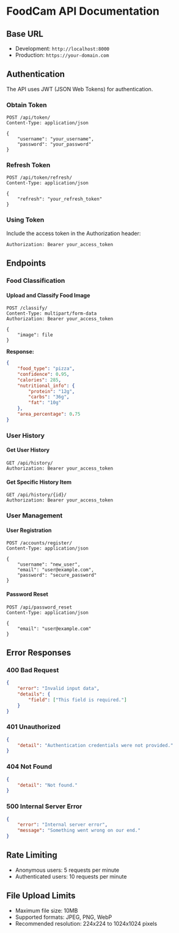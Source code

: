 # FoodCam API Documentation

## Base URL
- Development: `http://localhost:8000`
- Production: `https://your-domain.com`

## Authentication

The API uses JWT (JSON Web Tokens) for authentication.

### Obtain Token
```http
POST /api/token/
Content-Type: application/json

{
    "username": "your_username",
    "password": "your_password"
}
```

### Refresh Token
```http
POST /api/token/refresh/
Content-Type: application/json

{
    "refresh": "your_refresh_token"
}
```

### Using Token
Include the access token in the Authorization header:
```http
Authorization: Bearer your_access_token
```

## Endpoints

### Food Classification

#### Upload and Classify Food Image
```http
POST /classify/
Content-Type: multipart/form-data
Authorization: Bearer your_access_token

{
    "image": file
}
```

**Response:**
```json
{
    "food_type": "pizza",
    "confidence": 0.95,
    "calories": 285,
    "nutritional_info": {
        "protein": "12g",
        "carbs": "36g",
        "fat": "10g"
    },
    "area_percentage": 0.75
}
```

### User History

#### Get User History
```http
GET /api/history/
Authorization: Bearer your_access_token
```

#### Get Specific History Item
```http
GET /api/history/{id}/
Authorization: Bearer your_access_token
```

### User Management

#### User Registration
```http
POST /accounts/register/
Content-Type: application/json

{
    "username": "new_user",
    "email": "user@example.com",
    "password": "secure_password"
}
```

#### Password Reset
```http
POST /api/password_reset
Content-Type: application/json

{
    "email": "user@example.com"
}
```

## Error Responses

### 400 Bad Request
```json
{
    "error": "Invalid input data",
    "details": {
        "field": ["This field is required."]
    }
}
```

### 401 Unauthorized
```json
{
    "detail": "Authentication credentials were not provided."
}
```

### 404 Not Found
```json
{
    "detail": "Not found."
}
```

### 500 Internal Server Error
```json
{
    "error": "Internal server error",
    "message": "Something went wrong on our end."
}
```

## Rate Limiting

- Anonymous users: 5 requests per minute
- Authenticated users: 10 requests per minute

## File Upload Limits

- Maximum file size: 10MB
- Supported formats: JPEG, PNG, WebP
- Recommended resolution: 224x224 to 1024x1024 pixels 